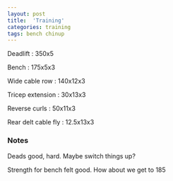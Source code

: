 ```yaml
---
layout: post
title:  'Training'
categories: training
tags: bench chinup
---
```


Deadlift  : 350x5

Bench : 175x5x3

Wide cable row : 140x12x3

Tricep extension : 30x13x3

Reverse curls  : 50x11x3

Rear delt cable fly : 12.5x13x3

### Notes

Deads good, hard. Maybe switch things up?

Strength for bench felt good. How about we get to 185
